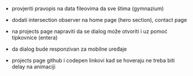 -   provjeriti pravopis na data fileovima da sve štima (gymnazium)

-   dodati intersection observer na home page (hero section), contact page

-   na projects page napraviti da se dialog može otvoriti i uz pomoć tipkovnice (entera)
-   da dialog bude responzivan za mobilne uređaje

-   projects page github i codepen linkovi kad se hoveraju ne treba biti delay na animaciji
